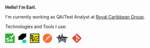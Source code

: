 **Hello! I'm Earl.**

I'm currently working as QA/Test Analyst at <a href="https://www.royalcaribbeangroup.com">Royal Caribbean Group</a>.

Technologies and Tools I use: <br>

<a href="https://www.selenium.dev/"><img src="./assets/selenium.png" alt="Selenium" title="Selenium" width="30" height="30"/></a> &nbsp;
<a href="https://katalon.com/katalon-studio"><img src="./assets/katalon.png" alt="Katalon" title="Katalon" width="25" height="30"/></a> &nbsp;
<a href="https://smartbear.com/product/ready-api/"><img src="./assets/readyapi.png" alt="ReadyAPI" title="ReadyAPI" width="30" height="30"/></a> &nbsp;
<a href="https://www.postman.com/"><img src="./assets/postman.png" alt="Postman" title="Postman" width="30" height="30"/></a> &nbsp;
<a href="https://groovy-lang.org/"><img src="./assets/groovy.png" alt="Groovy" title="Groovy" width="40" height="30"/></a> &nbsp;
<a href="https://git-scm.com/"><img src="./assets/git.png" alt="Git" title="Git" width="30" height="30"/></a> 
